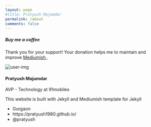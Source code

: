```yaml
---
layout: page
#title: Pratyush Majumdar
permalink: /about
comments: false
---
```


<div class="row justify-content-between">
   <div class="col-md-4">
      <div class="sticky-top sticky-top-80">
         <h5>Buy me a coffee</h5>
         <p>Thank you for your support! Your donation helps me to maintain and improve <a target="_blank" href="https://github.com/wowthemesnet/mediumish-theme-jekyll">Mediumish <i class="fab fa-github"></i></a>.</p>
      </div>
   </div>
   <div class="col-md-8 pr-5">
      <section class="left-section">
         <div class="img-box">
            <img src="user.jpeg" alt="user-img">
            <a class="upload-img-btn"><i class="far fa-smile-beam"></i></a>
         </div>
         <div class="u-details mt-3">
            <h4 class="m-0 name">Pratyush Majumdar</h4>
            <p>AVP - Technology at 91mobiles</p>
            <p class="about-p">
               This website is built with Jekyll and Mediumish template for Jekyll
            </p>
            <div class="p-details">
               <ul>
                  <li><i class="fas fa-map-marker-alt"></i> <span>Gurgaon</span></li>
                  <li><i class="fas fa-link"></i> <span>https://pratyush1980.github.io/</span></li>
                  <li><i class="fab fa-twitter"></i> <span>@pratyush</span></li>
               </ul>
            </div>
         </div>
      </section>
   </div>
</div>